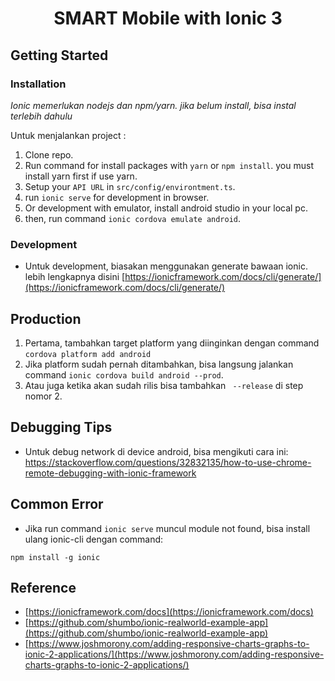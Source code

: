<h1 align="center">SMART Mobile with Ionic 3</h1>

## Getting Started
### Installation

*Ionic memerlukan nodejs dan npm/yarn. jika belum install, bisa instal terlebih dahulu*

Untuk menjalankan project : 
1. Clone repo.
2. Run command for install packages with `yarn` or `npm install`. you must install yarn first if use yarn. 
3. Setup your `API URL` in `src/config/environtment.ts`.
4. run `ionic serve` for development in browser.
5. Or development with emulator, install android studio in your local pc.
6. then, run command `ionic cordova emulate android`. 

### Development
* Untuk development, biasakan menggunakan generate bawaan ionic. lebih lengkapnya disini [https://ionicframework.com/docs/cli/generate/](https://ionicframework.com/docs/cli/generate/)

## Production
1. Pertama, tambahkan target platform yang diinginkan dengan command `cordova platform add android`
2. Jika platform sudah pernah ditambahkan, bisa langsung jalankan command `ionic cordova build android --prod`.
3. Atau juga ketika akan sudah rilis bisa tambahkan ` --release` di step nomor 2.


## Debugging Tips
* Untuk debug network di device android, bisa mengikuti cara ini:
https://stackoverflow.com/questions/32832135/how-to-use-chrome-remote-debugging-with-ionic-framework

## Common Error
* Jika run command `ionic serve` muncul module not found, bisa install ulang ionic-cli dengan command:
```
npm install -g ionic
```

## Reference
* [https://ionicframework.com/docs](https://ionicframework.com/docs)
* [https://github.com/shumbo/ionic-realworld-example-app](https://github.com/shumbo/ionic-realworld-example-app)
* [https://www.joshmorony.com/adding-responsive-charts-graphs-to-ionic-2-applications/](https://www.joshmorony.com/adding-responsive-charts-graphs-to-ionic-2-applications/)

